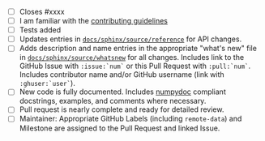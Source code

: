 <!-- Thank you for your contribution! The following items must be addressed before the code can be merged. Please don't hesitate to ask for help if you're unsure of how to accomplish any of the items. Feel free to remove checklist items that are not relevant to your change. -->

 - [ ] Closes #xxxx
 - [ ] I am familiar with the [contributing guidelines](https://pvlib-python.readthedocs.io/en/latest/contributing/index.html)
 - [ ] Tests added
 - [ ] Updates entries in [`docs/sphinx/source/reference`](https://github.com/pvlib/pvlib-python/blob/main/docs/sphinx/source/reference) for API changes.
 - [ ] Adds description and name entries in the appropriate "what's new" file in [`docs/sphinx/source/whatsnew`](https://github.com/pvlib/pvlib-python/tree/main/docs/sphinx/source/whatsnew) for all changes. Includes link to the GitHub Issue with `` :issue:`num` `` or this Pull Request with `` :pull:`num` ``. Includes contributor name and/or GitHub username (link with `` :ghuser:`user` ``).
 - [ ] New code is fully documented. Includes [numpydoc](https://numpydoc.readthedocs.io/en/latest/format.html) compliant docstrings, examples, and comments where necessary.
 - [ ] Pull request is nearly complete and ready for detailed review.
 - [ ] Maintainer: Appropriate GitHub Labels (including `remote-data`) and Milestone are assigned to the Pull Request and linked Issue.

<!-- Brief description of the problem and proposed solution (if not already fully described in the issue linked to above): -->
